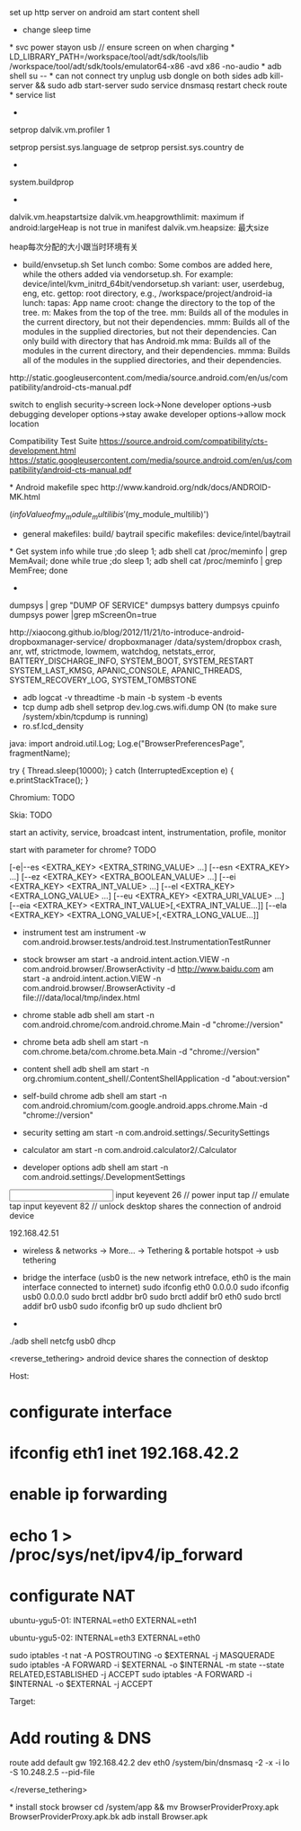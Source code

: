 <todo>
set up http server on android
am start content shell

* change sleep time
</todo>

<useful>
* svc power stayon usb // ensure screen on when charging
* LD_LIBRARY_PATH=/workspace/tool/adt/sdk/tools/lib /workspace/tool/adt/sdk/tools/emulator64-x86 -avd x86 -no-audio

</useful>


<general>
* adb shell su -- <cmd>
* can not connect
try unplug usb dongle on both sides
adb kill-server && sudo adb start-server
sudo service dnsmasq restart
check route
* service list

*
setprop dalvik.vm.profiler 1

setprop persist.sys.language de
setprop persist.sys.country de

*
system.buildprop

*
dalvik.vm.heapstartsize
dalvik.vm.heapgrowthlimit: maximum if android:largeHeap is not true in manifest
dalvik.vm.heapsize: 最大size

heap每次分配的大小跟当时环境有关

* build/envsetup.sh
Set lunch combo: Some combos are added here, while the others added via vendorsetup.sh. For example: device/intel/kvm_initrd_64bit/vendorsetup.sh
variant: user, userdebug, eng, etc.
gettop: root directory, e.g., /workspace/project/android-ia
lunch:
tapas: App name
croot: change the directory to the top of the tree.
m:       Makes from the top of the tree.
mm:      Builds all of the modules in the current directory, but not their dependencies.
mmm:     Builds all of the modules in the supplied directories, but not their dependencies. Can only build with directory that has Android.mk
mma:     Builds all of the modules in the current directory, and their dependencies.
mmma:    Builds all of the modules in the supplied directories, and their dependencies.



</general>


<cts>
http://static.googleusercontent.com/media/source.android.com/en/us/compatibility/android-cts-manual.pdf

switch to english
security->screen lock->None
developer options->usb debugging
developer options->stay awake
developer options->allow mock location


Compatibility Test Suite
https://source.android.com/compatibility/cts-development.html
https://static.googleusercontent.com/media/source.android.com/en/us/compatibility/android-cts-manual.pdf
</cts>

<makefile>
* Android makefile spec
http://www.kandroid.org/ndk/docs/ANDROID-MK.html

$(info Value of my_module_multilib is '$(my_module_multilib)')

* general makefiles: build/
  baytrail specific makefiles: device/intel/baytrail

</makefile>

<perf>
* Get system info
while true ;do sleep 1; adb shell cat /proc/meminfo | grep MemAvail; done
while true ;do sleep 1; adb shell cat /proc/meminfo | grep MemFree; done

*
dumpsys | grep "DUMP OF SERVICE"
dumpsys battery
dumpsys cpuinfo
dumpsys power |grep mScreenOn=true

</perf>

<debug>
<dropbox>
http://xiaocong.github.io/blog/2012/11/21/to-introduce-android-dropboxmanager-service/
dropboxmanager
/data/system/dropbox
crash, anr, wtf, strictmode, lowmem, watchdog, netstats_error, BATTERY_DISCHARGE_INFO, SYSTEM_BOOT, SYSTEM_RESTART
SYSTEM_LAST_KMSG, APANIC_CONSOLE, APANIC_THREADS, SYSTEM_RECOVERY_LOG, SYSTEM_TOMBSTONE
</dropbox>

* adb logcat -v threadtime -b main -b system -b events
* tcp dump
adb shell setprop dev.log.cws.wifi.dump ON (to make sure /system/xbin/tcpdump is running)
* ro.sf.lcd_density


java:
import android.util.Log;
Log.e("BrowserPreferencesPage", fragmentName);


try {
    Thread.sleep(10000);
} catch (InterruptedException e) {
    e.printStackTrace();
}


Chromium:
TODO

Skia:
TODO

</debug>


<am>
start an activity, service, broadcast intent, instrumentation, profile, monitor

start with parameter for chrome? TODO


[-e|--es <EXTRA_KEY> <EXTRA_STRING_VALUE> ...]
[--esn <EXTRA_KEY> ...]
[--ez <EXTRA_KEY> <EXTRA_BOOLEAN_VALUE> ...]
[--ei <EXTRA_KEY> <EXTRA_INT_VALUE> ...]
[--el <EXTRA_KEY> <EXTRA_LONG_VALUE> ...]
[--eu <EXTRA_KEY> <EXTRA_URI_VALUE> ...]
[--eia <EXTRA_KEY> <EXTRA_INT_VALUE>[,<EXTRA_INT_VALUE...]]
[--ela <EXTRA_KEY> <EXTRA_LONG_VALUE>[,<EXTRA_LONG_VALUE...]]

* instrument test
am instrument -w com.android.browser.tests/android.test.InstrumentationTestRunner

* stock browser
am start -a android.intent.action.VIEW -n com.android.browser/.BrowserActivity -d http://www.baidu.com
am start -a android.intent.action.VIEW -n com.android.browser/.BrowserActivity -d file:///data/local/tmp/index.html

* chrome stable
adb shell am start -n com.android.chrome/com.android.chrome.Main -d "chrome://version"

* chrome beta
adb shell am start -n com.chrome.beta/com.chrome.beta.Main -d "chrome://version"

* content shell
adb shell am start -n org.chromium.content_shell/.ContentShellApplication -d "about:version"

* self-build chrome
adb shell am start -n com.android.chromium/com.google.android.apps.chrome.Main -d "chrome://version"


* security setting
am start -n com.android.settings/.SecuritySettings

* calculator
am start -n com.android.calculator2/.Calculator

* developer options
adb shell am start -n com.android.settings/.DevelopmentSettings
</am>

<pm>


</pm>

<input>
input keyevent 26 // power
input tap // emulate tap
input keyevent 82 // unlock

</input>

<tethering>
desktop shares the connection of android device

192.168.42.51

* wireless & networks -> More... -> Tethering & portable hotspot -> usb tethering
* bridge the interface (usb0 is the new network intreface, eth0 is the main interface connected to internet)
sudo ifconfig eth0 0.0.0.0
sudo ifconfig usb0 0.0.0.0
sudo brctl addbr br0
sudo brctl addif br0 eth0
sudo brctl addif br0 usb0
sudo ifconfig br0 up
sudo dhclient br0

*
./adb shell netcfg usb0 dhcp

<tethering>

<reverse_tethering>
android device shares the connection of desktop

Host:
# configurate interface
# ifconfig eth1 inet 192.168.42.2
# enable ip forwarding
# echo 1 > /proc/sys/net/ipv4/ip_forward
# configurate NAT

ubuntu-ygu5-01:
INTERNAL=eth0
EXTERNAL=eth1

ubuntu-ygu5-02:
INTERNAL=eth3
EXTERNAL=eth0

sudo iptables -t nat -A POSTROUTING -o $EXTERNAL -j MASQUERADE
sudo iptables -A FORWARD -i $EXTERNAL -o $INTERNAL -m state --state RELATED,ESTABLISHED -j ACCEPT
sudo iptables -A FORWARD -i $INTERNAL -o $EXTERNAL -j ACCEPT

Target:
# Add routing & DNS
route add default gw 192.168.42.2 dev eth0
/system/bin/dnsmasq -2 -x -i lo -S 10.248.2.5 --pid-file

</reverse_tethering>

<bkm>
* install stock browser
cd /system/app && mv BrowserProviderProxy.apk BrowserProviderProxy.apk.bk
adb install Browser.apk
</bkm>